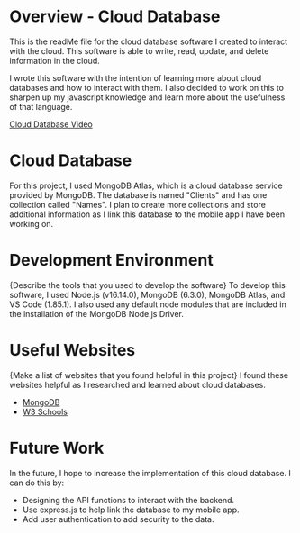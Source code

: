 # Overview - Cloud Database

This is the readMe file for the cloud database software I created to interact with the cloud. This software is able to write, read, update, and delete information in the cloud. 

I wrote this software with the intention of learning more about cloud databases and how to interact with them. I also decided to work on this to sharpen up my javascript knowledge and learn more about the usefulness of that language.


[Cloud Database Video](https://youtu.be/QlgpOU16QYo)

# Cloud Database

For this project, I used MongoDB Atlas, which is a cloud database service provided by MongoDB. The database is named "Clients" and has one collection called "Names". I plan to create more collections and store additional information as I link this database to the mobile app I have been working on.


# Development Environment

{Describe the tools that you used to develop the software}
To develop this software, I used Node.js (v16.14.0), MongoDB (6.3.0), MongoDB Atlas, and VS Code (1.85.1). I also used any default node modules that are included in the installation of the MongoDB Node.js Driver.


# Useful Websites

{Make a list of websites that you found helpful in this project}
I found these websites helpful as I researched and learned about cloud databases. 

- [MongoDB](https://www.mongodb.com/cloud-database)
- [W3 Schools](https://www.w3schools.com/nodejs/)

# Future Work

In the future, I hope to increase the implementation of this cloud database. I can do this by:

- Designing the API functions to interact with the backend.
- Use express.js to help link the database to my mobile app.
- Add user authentication to add security to the data. 
